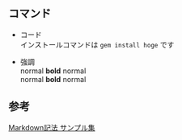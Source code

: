 ## コマンド

- コード  
インストールコマンドは `gem install hoge` です  

- 強調  
normal **bold** normal  
normal __bold__ normal  


## 参考
[Markdown記法 サンプル集](https://qiita.com/tbpgr/items/989c6badefff69377da7#%E8%A8%98%E8%BF%B0%E4%BE%8B-4)
